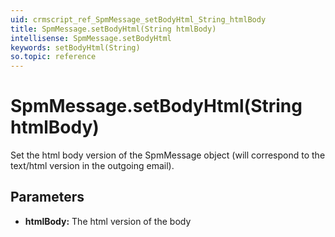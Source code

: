 ```yaml
---
uid: crmscript_ref_SpmMessage_setBodyHtml_String_htmlBody
title: SpmMessage.setBodyHtml(String htmlBody)
intellisense: SpmMessage.setBodyHtml
keywords: setBodyHtml(String)
so.topic: reference
---
```


# SpmMessage.setBodyHtml(String htmlBody)

Set the html body version of the SpmMessage object (will correspond to the text/html version in the outgoing email).

## Parameters

* **htmlBody:** The html version of the body


